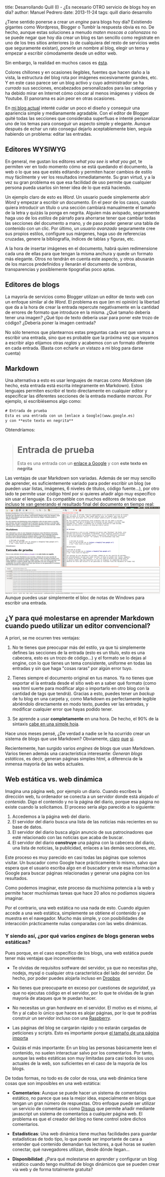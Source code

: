 title:   Desarrollando Quill (I) - ¿Es necesario OTRO servicio de blogs hoy en día?
author:  Manuel Pedrero
date:    2013-11-24
tags:    quill
         diario desarrollo

¿Tiene sentido ponerse a crear un *engine* para blogs hoy día? Existiendo
gigantes como Wordpress, Blogger o Tumblr la respuesta obvia es no. De
hecho, aunque estas soluciones a menudo *maten moscas a cañonazos* no se
puede negar que hoy día crear un blog es tan sencillo como registrate en
uno de los tres sitios anteriores (o de cualquiera del resto de servicios
webs que seguramente existan), ponerle un nombre al blog, elegir un tema
y empezar a escribir cómodamente desde un editor web.

Sin embargo, la realidad en muchos casos es [ésta](http://ferminalcon.wordpress.com/).

Colores chillones y en ocasiones ilegibles, fuentes que hacen daño a la vista,
la estructura del blog rota por imágenes excesivamente grandes, etc. Y en este
caso parece ser un blog activo y cuyo administrador se ha *currado* sus secciones, 
encabezados personalizados para las categorías y ha debido mirar en Internet cómo
colocar al menos imágenes y vídeos de Youtube. El panorama es aún peor en otras
ocasiones.

En [mi blog actual](http://www.korsoblog.com/) intenté cuidar un poco el
diseño y conseguir una apariencia simple y medianamente agradable. Con el 
editor de Blogger quité todas las secciones que consideraba superfluas e
intenté personalizar uno de los temas para conseguir un aspecto simple y 
elegante. Aunque después de echar un rato conseguí dejarlo aceptablemente bien, 
seguía habiendo un problema: editar las entradas.

## Editores WYSIWYG

En general, me gustan los editores *what you see is what you get*, te permiten
ver en todo momento cómo se está quedando el documento, la web o lo que sea que
estés editando y permiten hacer cambios de estilo muy fácilmente y ver los resultados
inmediatamente. Su gran virtud, y a la vez su gran problema es que esa facilidad de
uso permite que cualquier persona pueda usarlos sin tener idea de lo que está haciendo.

Un ejemplo claro de esto es *Word*. Un usuario puede simplemente abrir *Word* y empezar
a escribir un documento. En el peor de los casos, cuando quiera introducir un título
o una sección cambiará manualmente el tamaño de la letra y quizás la ponga en negrita.
Alguien más avispado, seguramente haga uso de los *estilos* de párrafo para ahorrarse
tener que cambiar todas las secciones del documento a mano, y de paso poder generar
una tabla de contenido con un clic. Por último, un *usuario avanzado* seguramente cree
sus propios estilos, configure sus márgenes, haga uso de referencias cruzadas, genere la
bibliografía, índices de tablas y figuras, etc.

A la hora de insertar imágenes en el documento, habrá quien redimensione cada una de ellas
para que tengan la misma anchura y quede un formato más elegante. Otros no tendrán en cuenta
este aspecto, y otros abusarán de los marcos predefinidos y llenarán el documento de sombras,
transparencias y posiblemente tipografías poco aptas.


## Editores de blogs

La mayoría de servicios como Blogger utilizan un editor de texto web con un enfoque
similar al de *Word*. El problema es que (en mi opinión) la libertad que da a la
hora de crear la entrada repercute negativamente en la cantidad de errores de formato
que introduce en la misma. ¿Qué tamaño debería tener una imagen? ¿Qué tipo de texto
debería usar para poner este trozo de código? ¿Debería poner la imagen centrada?

No sólo tenemos que plantearnos estas preguntas cada vez que vamos a escribir
una entrada, sino que es probable que la próxima vez que vayamos a escribir algo 
elijamos otras *reglas* y acabemos con un formato diferente en cada entrada.
(Basta con echarle un vistazo a mi blog para darse cuenta)


## Markdown

Una alternativa a esto es usar lenguajes de marcas como *Markdown* (de hecho, esta
entrada está escrita íntegramente en Markdown). Estos lenguajes permiten escribir
el texto directamente en cualquier editor y especificar las diferentes secciones
de la entrada mediante *marcas*. Por ejemplo, si escribiésemos algo como:


    # Entrada de prueba
    Esta es una entrada con un [enlace a Google](www.google.es) 
    y con **este texto en negrita**


Obtendríamos:

> # Entrada de prueba
> Esta es una entrada con un [enlace a Google](http://www.google.es) 
> y con **este texto en negrita**

Las ventajas de usar Markdown son variadas. Además de ser muy sencillo de aprender,
es suficientemente variado para poder escribir un blog (se pueden usar listas, imágenes, 
6 niveles de títulos, código fuente...), por otro lado te permite usar código html por 
si quieres añadir algo muy específico sin usar el lenguaje. Es compatible con muchos
editores de texto que incluso te van generando el resultado final del documento en tiempo real:
![Usando Geany](images/geany1.png)
Aunque puedes usar simplemente el bloc de notas de Windows para escribir una entrada.

## ¿Y para qué molestarse en aprender Markdown cuando puedo utilizar un editor convencional? 

A priori, se me ocurren tres ventajas:

1. No te tienes que preocupar más del estilo, ya que tú simplemente defines
   las secciones de la entrada (esto es un título, esto es una cabecera, esto
   es un trozo de código...) y el formato se lo dejas al engine, con lo que 
   tienes un tema consistente, uniforme en todas las entradas y sin que haga
   "cosas raras" por algún error tuyo.
   
2. Tienes siempre el documento original en tus manos. Ya no tienes que exportar
   el la entrada desde el sitio web en a saber qué formato (como sea html suerte
   para modificar algo o importarlo en otro blog con la cantidad de tags que tendrá).
   Gracias a esto, puedes tener un *backup* de tu blog en una carpeta y, como Markdown
   es perfectamente legible abriéndolo directamente en modo texto, puedes ver las entradas, 
   y modificar cualquier error que hayas podido tener.
   
3. Se aprende a usar **completamente** en una hora. De hecho, el 90% de la sintaxis
   [cabe en una simple hoja](http://packetlife.net/media/library/16/Markdown.pdf).
   
Hace unos meses pensé, ¿De verdad a nadie se le ha ocurrido crear un sistema
de blogs que use Markdown? Obviamente, [claro](https://ghost.org) [que](http://blog.getpelican.com/)
[sí](http://feathe.rs/).

Recientemente, han surgido varios *engines* de blogs que usan Markdown. Varios tienen
además una característica interesante: *Generan blogs estáticos*, es decir, generan
páginas simples html, a diferencia de la inmensa mayoría de las webs actuales.

## Web estática vs. web dinámica
Imagina una página web, por ejemplo un diario. Cuando escribes la dirección web, tu
ordenador se conecta a un servidor donde está alojado *el contenido*. Digo el contenido
y no la página del diario, porque esa página no existe cuando la solicitamos. El proceso
sería algo parecido a lo siguiente:

1. Accedemos a la página web del diario.
2. El servidor del diario busca una lista de las noticias más recientes 
   en su base de datos.
3. El servidor del diario busca algún anuncio de sus patrocinadores que 
   esté relacionado con las noticias que acaba de buscar.
4. El servidor del diario **construye** una página con la cabecera del 
   diario, una lista de noticias, la publicidad, enlaces a las demás secciones, etc.
   
Este proceso es muy parecido en casi todas las páginas que solemos visitar. Un buscador
como Google hace prácticamente lo mismo, salvo que espera que el usuario escriba algo en el 
buscador y envíe esa información a Google para buscar páginas relacionadas y generar una página con
los resultados.

Como podemos imaginar, este proceso da muchísima potencia a la web y permite hacer
muchísimas tareas que hace 20 años no podíamos siquiera imaginar.

Por el contrario, una web estática no usa nada de esto. Cuando alguien accede
a una web estática, simplemente se obtiene el contenido y se muestra en el navegador.
Mucho más simple, y con posibilidades de interacción prácticamente nulas comparadas
con las webs dinámicas.

### Y siendo así, ¿por qué varios *engines* de blogs generan webs estáticas?

Pues porque, en el caso específico de los blogs, una web estática puede tener
más ventajas que inconvenientes:

+ Te olvidas de requisitos sotfware del servidor, ya que no necesitas php, nodejs,
  mysql o cualquier otra característica del lado del servidor. De hecho, por
  poder puedes alojarla incluso en [Dropbox](http://www.maketecheasier.com/4-ways-to-host-your-website-on-dropbox/)
  
+ No tienes que preocuparte en exceso por cuestiones de *seguridad*, ya que
  no ejecutas código en el servidor, por lo que te olvidas de la gran mayoría
  de ataques que te puedan hacer.
  
+ No necesitas un gran *hardware* en el servidor. El motivo es el mismo, al fin y al cabo lo
  único que haces es alojar páginas, por lo que te podrías construir un servidor
  incluso con una [Raspberry](http://www.penguintutor.com/linux/light-webserver).
  
+ Las páginas del blog se cargarán rápido y no estarán cargadas de peticiones y 
  scripts. Esto es importante porque [el tamaño de una página importa](http://blog.chriszacharias.com/page-weight-matters)
  
+ Quizás el más importante: En un blog las personas básicamente leen el contenido,
  no suelen interactuar salvo por los comentarios. Por tanto, aunque las webs estáticas
  son muy limitadas para casi todos los usos actuales de la web, son suficientes en
  el caso de la mayoría de los blogs.

De todas formas, no todo es de color de rosa, una web dinámica tiene cosas que
son imposibles en una web estática:

+ **Comentarios**: Aunque se puede hacer un sistema de comentarios estático, no parece
  que sea la mejor idea, especialmente en blogs que tengan un gran número de respuestas.
  Otro enfoque puede ser utilizar un servicio de comentarios como [Disqus](http://disqus.com/)
  que permite añadir mediante javascript un sistema de comentarios a cualquier página web.
  El problema es que el creador del blog no tiene control sobre dichos comentarios.
  
+ **Estadísticas**: Una web dinámica tiene muchas facilidades para guardar estadísticas de
  todo tipo, lo que puede ser importante de cara a entender qué contenido demandan tus
  lectores, a qué horas se suelen conectar, qué navegadores utilizan, desde dónde llegan...
  
+ **Disponibilidad**: ¿Para qué molestarse en aprender y configurar un blog estático cuando tengo
  multitud de blogs dinámicos que se pueden crear vía web y de forma totalmente gratuita?
  




